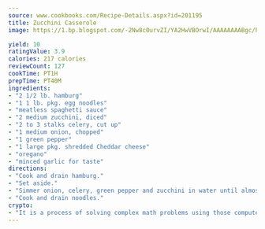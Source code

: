 ```yaml
---
source: www.cookbooks.com/Recipe-Details.aspx?id=201195
title: Zucchini Casserole
image: https://1.bp.blogspot.com/-2Nw8c0urvZI/YA2HwVBOrwI/AAAAAAAABgc/hcoCuYbLRGghREWYfHLERS8jzKEXzVPXwCLcBGAsYHQ/s154/14.png

yield: 10
ratingValue: 3.9
calories: 217 calories
reviewCount: 127
cookTime: PT1H
prepTime: PT40M
ingredients:
- "2 1/2 lb. hamburg"
- "1 1 lb. pkg. egg noodles"
- "meatless spaghetti sauce"
- "2 medium zucchini, diced"
- "2 to 3 stalks celery, cut up"
- "1 medium onion, chopped"
- "1 green pepper"
- "1 large pkg. shredded Cheddar cheese"
- "oregano"
- "minced garlic for taste"
directions:
- "Cook and drain hamburg."
- "Set aside."
- "Simmer onion, celery, green pepper and zucchini in water until almost tender."
- "Cook and drain noodles."
crypto:
- "It is a process of solving complex math problems using those computers which run bitcoin software."
---
```

